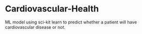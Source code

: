 # Cardiovascular-Health
ML model using sci-kit learn to predict whether a patient will have cardiovascular disease or not.
